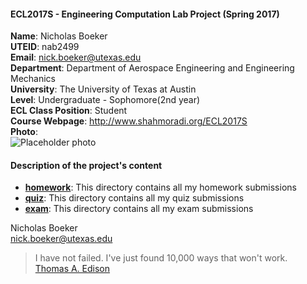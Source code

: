 #### ECL2017S - Engineering Computation Lab Project (Spring 2017)  
**Name**: Nicholas Boeker  
**UTEID**: nab2499  
**Email**: nick.boeker@utexas.edu  
**Department**: Department of Aerospace Engineering and Engineering Mechanics  
**University**: The University of Texas at Austin  
**Level**: Undergraduate - Sophomore(2nd year)  
**ECL Class Position**: Student  
**Course Webpage**: http://www.shahmoradi.org/ECL2017S  
**Photo**:  
![Placeholder photo](http://www.utexas.edu/sites/www.utexas.edu/files/styles/utexas_hero_photo_image/public/tower_hero_v2.jpg)

#### Description of the project's content

* **[homework](https://github.com/NickBoeker/ECL2017S/tree/master/Homework)**: This directory contains all my homework submissions  
* **[quiz](https://github.com/NickBoeker/ECL2017S/tree/master/Quiz)**: This directory contains all my quiz submissions  
* **[exam](https://github.com/NickBoeker/ECL2017S/tree/master/Exam)**: This directory contains all my exam submissions  

Nicholas Boeker  
nick.boeker@utexas.edu  

>I have not failed. I've just found 10,000 ways that won't work.  
>[Thomas A. Edison](https://en.wikipedia.org/wiki/Thomas_Edison)  
